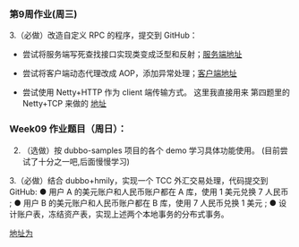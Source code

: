### 第9周作业(周三)

3.（必做）改造自定义 RPC 的程序，提交到 GitHub：

- 尝试将服务端写死查找接口实现类变成泛型和反射；[服务端地址](rpcfx-demo-provider)

- 尝试将客户端动态代理改成 AOP，添加异常处理；[客户端地址](rpcfx-demo-consumer)

- 尝试使用 Netty+HTTP 作为 client 端传输方式。
这里我直接用来 第四题里的 Netty+TCP 来做的 [地址](matthew_netty_rpc)
  
### Week09 作业题目（周日）：
2. （选做）按 dubbo-samples 项目的各个 demo 学习具体功能使用。 (目前尝试了十分之一吧,后面慢慢学习)

3.（必做）结合 dubbo+hmily，实现一个 TCC 外汇交易处理，代码提交到 GitHub:
● 用户 A 的美元账户和人民币账户都在 A 库，使用 1 美元兑换 7 人民币 ;
● 用户 B 的美元账户和人民币账户都在 B 库，使用 7 人民币兑换 1 美元 ;
● 设计账户表，冻结资产表，实现上述两个本地事务的分布式事务。

[地址为](../dubbo-hmily)